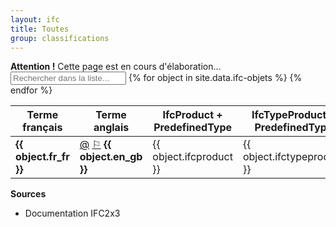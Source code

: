 ```yaml
---
layout: ifc
title: Toutes
group: classifications
---
```


<div class="alert alert-warning" role="alert">
  <strong>Attention !</strong> Cette page est en cours d'élaboration...
</div>

<div id="table-searchable" class="table-responsive">
  
  <table class="table table-sm table-hover">
    <input class="search fuzzy-search form-control" placeholder="Rechercher dans la liste..." />
    <thead class="thead-default">
      <tr>
        <th>Terme français</th>
        <th>Terme anglais</th>
        <th>IfcProduct + PredefinedType</th>
        <th>IfcTypeProduct + PredefinedType</th>
      </tr>
    </thead>
    <tbody class="list">
      {% for object in site.data.ifc-objets %}
      <tr>
        <td class="fr_fr"><b>{{ object.fr_fr }}</b></td>
        <td class="en_gb"><a href="https://www.google.fr/search?q={{ object.en_gb }}" target="_blank">&#64;</a> <a href="https://translate.google.com/#en/fr/{{ object.en_gb }}" target="_blank">&#9872;</a> <b>{{ object.en_gb }}</b></td>
        <td class="ifcproduct">{{ object.ifcproduct }}</td>
        <td class="ifctypeproduct">{{ object.ifctypeproduct }}</td>
      </tr>
      {% endfor %}
    </tbody>
  </table>
</div>

**Sources**
* Documentation IFC2x3